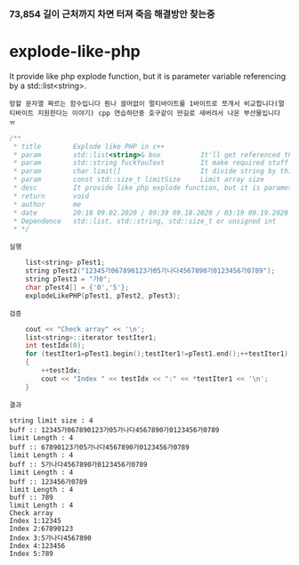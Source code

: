 ### 73,854 길이 근처까지 차면 터져 죽음 해결방안 찾는중

# explode-like-php
It provide like php explode function, but it is parameter variable referencing by a std::list&lt;string>.

`망할 문자열 짜르는 함수입니다 줜나 쓸머없이 멀티바이트를 1바이트로 쪼개서 비교합니다(멀티바이트 지원한다는 이야기) cpp 연습하던중 호구같이 딴길로 새버려서 나온 부산물입니다 ㅠ` 
```c++
/**
 * title        Explode like PHP in c++
 * param        std::list<string>& box          It'll get referenced that std::list string object
 * param        std::string fuckYouText         It make required stuff by this text
 * param        char limit[]                    It divide string by this and that may be able to using null
 * param        const std::size_t limitSize     Limit array size
 * desc         It provide like php explode function, but it is parameter variable referencing by a std::list<string>.
 * return       void
 * author       me
 * date         20:18 09.02.2020 / 09:39 09.18.2020 / 03:19 09.19.2020 / 22:29 09.20.2020
 * Dependence   std::list, std::string, std::size_t or unsigned int
 * */
```

`실행`
```c++
    list<string> pTest1;
    string pTest2("12345가067890123가05가나다4567890가0123456가0789");
    string pTest3 = "가0";
    char pTest4[] = {'0','5'};
    explodeLikePHP(pTest1, pTest2, pTest3);
```

`검증`
```c++
    cout << "Check array" << '\n';
    list<string>::iterator testIter1;
    int testIdx(0);
    for (testIter1=pTest1.begin();testIter1!=pTest1.end();++testIter1)
    {
        ++testIdx;
        cout << "Index " << testIdx << ":" << *testIter1 << '\n';
    }
```

`결과`
```text
string limit size : 4
buff :: 12345가067890123가05가나다4567890가0123456가0789
limit Length : 4
buff :: 67890123가05가나다4567890가0123456가0789
limit Length : 4
buff :: 5가나다4567890가0123456가0789
limit Length : 4
buff :: 123456가0789
limit Length : 4
buff :: 789
limit Length : 4
Check array
Index 1:12345
Index 2:67890123
Index 3:5가나다4567890
Index 4:123456
Index 5:789
```
